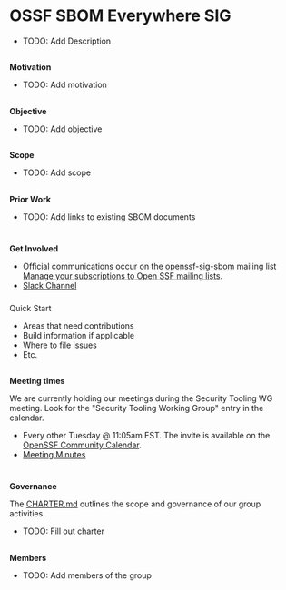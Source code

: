 # **OSSF SBOM Everywhere SIG**

- TODO: Add Description

## 
**Motivation**

- TODO: Add motivation

## 
**Objective**

- TODO: Add objective


## 
**Scope**

- TODO: Add scope


## 
**Prior Work**

- TODO: Add links to existing SBOM documents

# 
**Get Involved**

*   Official communications occur on the [openssf-sig-sbom](https://lists.openssf.org/g/openssf-sig-sbom) mailing list
[Manage your subscriptions to Open SSF mailing lists](https://lists.openssf.org/g/main/subgroups).
*   [Slack Channel](https://openssf.slack.com/archives/C03GKSYFRC0)

### 
Quick Start

*   Areas that need contributions
*   Build information if applicable
*   Where to file issues
*   Etc.

## 
**Meeting times**

We are currently holding our meetings during the Security Tooling WG
meeting. Look for the "Security Tooling Working Group" entry in the
calendar.

*   Every other Tuesday @ 11:05am EST.  The invite is available on the [OpenSSF Community Calendar](https://calendar.google.com/calendar/u/0/r?cid=czYzdm9lZmhwNWk5cGZsdGI1cTY3bmdwZXNAZ3JvdXAuY2FsZW5kYXIuZ29vZ2xlLmNvbQ).
*   [Meeting Minutes](https://docs.google.com/document/d/1LS5PxWP4-dycCLCaZjf_DZtG-XJy2PUoq5jJQvDMQa8/edit#)

# 
**Governance**

The [CHARTER.md](CHARTER.md) outlines the scope and governance of our group activities.

- TODO: Fill out charter

##
**Members**

- TODO: Add members of the group
